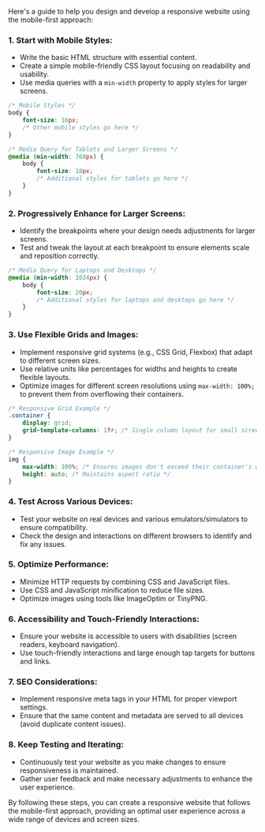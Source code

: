 Here's a guide to help you design and develop a responsive website using the mobile-first approach:

### 1. **Start with Mobile Styles:**
   - Write the basic HTML structure with essential content.
   - Create a simple mobile-friendly CSS layout focusing on readability and usability.
   - Use media queries with a `min-width` property to apply styles for larger screens.

   ```css
   /* Mobile Styles */
   body {
       font-size: 16px;
       /* Other mobile styles go here */
   }

   /* Media Query for Tablets and Larger Screens */
   @media (min-width: 768px) {
       body {
           font-size: 18px;
           /* Additional styles for tablets go here */
       }
   }
   ```

### 2. **Progressively Enhance for Larger Screens:**
   - Identify the breakpoints where your design needs adjustments for larger screens.
   - Test and tweak the layout at each breakpoint to ensure elements scale and reposition correctly.

   ```css
   /* Media Query for Laptops and Desktops */
   @media (min-width: 1024px) {
       body {
           font-size: 20px;
           /* Additional styles for laptops and desktops go here */
       }
   }
   ```

### 3. **Use Flexible Grids and Images:**
   - Implement responsive grid systems (e.g., CSS Grid, Flexbox) that adapt to different screen sizes.
   - Use relative units like percentages for widths and heights to create flexible layouts.
   - Optimize images for different screen resolutions using `max-width: 100%;` to prevent them from overflowing their containers.

   ```css
   /* Responsive Grid Example */
   .container {
       display: grid;
       grid-template-columns: 1fr; /* Single column layout for small screens */
   }

   /* Responsive Image Example */
   img {
       max-width: 100%; /* Ensures images don't exceed their container's width */
       height: auto; /* Maintains aspect ratio */
   }
   ```

### 4. **Test Across Various Devices:**
   - Test your website on real devices and various emulators/simulators to ensure compatibility.
   - Check the design and interactions on different browsers to identify and fix any issues.

### 5. **Optimize Performance:**
   - Minimize HTTP requests by combining CSS and JavaScript files.
   - Use CSS and JavaScript minification to reduce file sizes.
   - Optimize images using tools like ImageOptim or TinyPNG.

### 6. **Accessibility and Touch-Friendly Interactions:**
   - Ensure your website is accessible to users with disabilities (screen readers, keyboard navigation).
   - Use touch-friendly interactions and large enough tap targets for buttons and links.

### 7. **SEO Considerations:**
   - Implement responsive meta tags in your HTML for proper viewport settings.
   - Ensure that the same content and metadata are served to all devices (avoid duplicate content issues).

### 8. **Keep Testing and Iterating:**
   - Continuously test your website as you make changes to ensure responsiveness is maintained.
   - Gather user feedback and make necessary adjustments to enhance the user experience.

By following these steps, you can create a responsive website that follows the mobile-first approach, providing an optimal user experience across a wide range of devices and screen sizes.